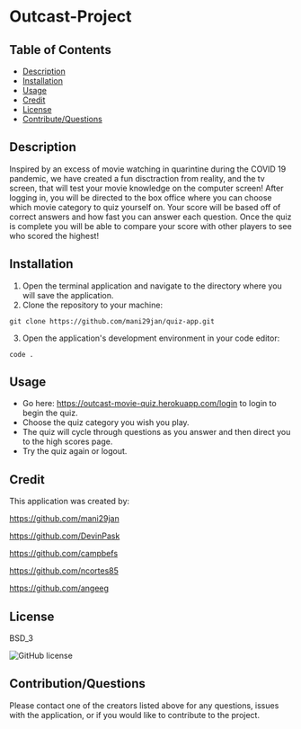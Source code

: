 # Outcast-Project
## Table of Contents
* [Description](#description)
* [Installation](#installation)
* [Usage](#usage)
* [Credit](#credit)
* [License](#license)
* [Contribute/Questions](#contribution/questions)
## Description
Inspired by an excess of movie watching in quarintine during the COVID 19 pandemic, we have created a fun disctraction from reality, and the tv screen, that will test your movie knowledge on the computer screen! After logging in, you will be directed to the box office where you can choose which movie category to quiz yourself on. Your score will be based off of correct answers and how fast you can answer each question. Once the quiz is complete you will be able to compare your score with other players to see who scored the highest!
## Installation
1. Open the terminal application and navigate to the directory where you will save the application.
2. Clone the repository to your machine:
```
git clone https://github.com/mani29jan/quiz-app.git
```
3. Open the application's development environment in your code editor:
```
code .
```

## Usage
* Go here: https://outcast-movie-quiz.herokuapp.com/login to login to begin the quiz.
* Choose the quiz category you wish you play.
* The quiz will cycle through questions as you answer and then direct you to the high scores page.
* Try the quiz again or logout.

## Credit
This application was created by:

https://github.com/mani29jan

https://github.com/DevinPask

https://github.com/campbefs

https://github.com/ncortes85

https://github.com/angeeg

## License
BSD_3

![GitHub license](https://img.shields.io/badge/license-BSD_3-blue.svg)

## Contribution/Questions
Please contact one of the creators listed above for any questions, issues with the application, or if you would like to contribute to the project.
